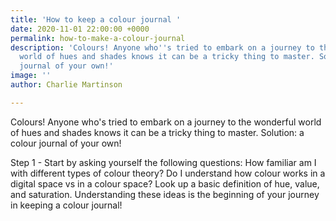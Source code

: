 ```yaml
---
title: 'How to keep a colour journal '
date: 2020-11-01 22:00:00 +0000
permalink: how-to-make-a-colour-journal
description: 'Colours! Anyone who''s tried to embark on a journey to the wonderful
  world of hues and shades knows it can be a tricky thing to master. Solution: a colour
  journal of your own!'
image: ''
author: Charlie Martinson

---
```

Colours! Anyone who's tried to embark on a journey to the wonderful world of hues and shades knows it can be a tricky thing to master. Solution: a colour journal of your own!

Step 1 - Start by asking yourself the following questions: How familiar am I with different types of colour theory? Do I understand how colour works in a digital space vs in a colour space? Look up a basic definition of hue, value, and saturation. Understanding these ideas is the beginning of your journey in keeping a colour journal!